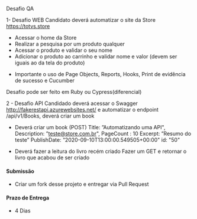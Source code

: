 Desafio QA 

1- Desafio WEB 
Candidato deverá automatizar o site da Store https://totvs.store

- Acessar o home da Store 
- Realizar a pesquisa por um produto qualquer 
- Acessar o produto e validar o seu nome 
- Adicionar o produto ao carrinho e validar nome e valor (devem ser iguais ao da tela do produto)
* Importante o uso de Page Objects, Reports, Hooks, Print de evidência de sucesso e Cucumber 

Desafio pode ser feito em Ruby ou Cypress(diferencial)

2 - Desafio API 
Candidado deverá acessar o Swagger http://fakerestapi.azurewebsites.net/
e automatizar o endpoint /api/v1/Books, deverá criar um book 

- Deverá criar um book (POST)
Title: ”Automatizando uma API",
Description: ”teste@store.com.br",
PageCount : 10
Excerpt: ”Resumo do teste”
PublishDate: “2020-09-10T13:00:00.549505+00:00"
id: "50"

- Deverá fazer a leitura do livro recém criado
Fazer um GET e retornar o livro que acabou de ser criado

#### Submissão
 - Criar um fork desse projeto e entregar via Pull Request

#### Prazo de Entrega
 - 4 Dias
